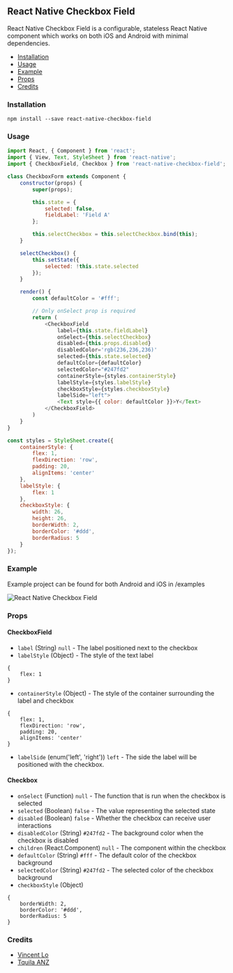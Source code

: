 ## React Native Checkbox Field

React Native Checkbox Field is a configurable, stateless React Native component which works on both iOS and Android with minimal dependencies.

- [Installation](#installation)
- [Usage](#usage)
- [Example](#example)
- [Props](#props)
- [Credits](#credits)

### Installation
`npm install --save react-native-checkbox-field`

### Usage
```javascript
import React, { Component } from 'react';
import { View, Text, StyleSheet } from 'react-native';
import { CheckboxField, Checkbox } from 'react-native-checkbox-field';

class CheckboxForm extends Component {
    constructor(props) {
        super(props);

        this.state = {
            selected: false,
            fieldLabel: 'Field A'
        };

        this.selectCheckbox = this.selectCheckbox.bind(this);
    }

    selectCheckbox() {
        this.setState({
            selected: !this.state.selected
        });
    }

    render() {
        const defaultColor = '#fff';

        // Only onSelect prop is required
        return (
            <CheckboxField
                label={this.state.fieldLabel}
                onSelect={this.selectCheckbox}
                disabled={this.props.disabled}
                disabledColor='rgb(236,236,236)'
                selected={this.state.selected}
                defaultColor={defaultColor}
                selectedColor="#247fd2"
                containerStyle={styles.containerStyle}
                labelStyle={styles.labelStyle}
                checkboxStyle={styles.checkboxStyle}
                labelSide="left">
                <Text style={{ color: defaultColor }}>Y</Text>
            </CheckboxField>
        )
    }
}

const styles = StyleSheet.create({
    containerStyle: {
        flex: 1,
        flexDirection: 'row',
        padding: 20,
        alignItems: 'center'
    },
    labelStyle: {
        flex: 1
    },
    checkboxStyle: {
        width: 26,
        height: 26,
        borderWidth: 2,
        borderColor: '#ddd',
        borderRadius: 5
    }
});
```

### Example
Example project can be found for both Android and iOS in /examples

![React Native Checkbox Field](example.png?raw=true)

### Props
#### CheckboxField
- `label` (String) `null` - The label positioned next to the checkbox
- `labelStyle` (Object) - The style of the text label
```
{
    flex: 1
}
```
- `containerStyle` (Object) - The style of the container surrounding the label and checkbox
```
{
    flex: 1,
    flexDirection: 'row',
    padding: 20,
    alignItems: 'center'
}
```
- `labelSide` (enum('left', 'right')) `left` - The side the label will be positioned with the checkbox.

#### Checkbox
- `onSelect` (Function) `null` - The function that is run when the checkbox is selected
- `selected` (Boolean) `false` - The value representing the selected state
- `disabled` (Boolean) `false` - Whether the checkbox can receive user interactions
- `disabledColor` (String) `#247fd2` - The background color when the checkbox is disabled
- `children` (React.Component) `null` - The component within the checkbox
- `defaultColor` (String) `#fff` - The default color of the checkbox background
- `selectedColor` (String) `#247fd2` - The selected color of the checkbox background
- `checkboxStyle` (Object)
```
{
    borderWidth: 2,
    borderColor: '#ddd',
    borderRadius: 5
}
```

### Credits
- [Vincent Lo](http://www.vincentsylo.com/)
- [Tquila ANZ](http://www.tquilaanz.com/)